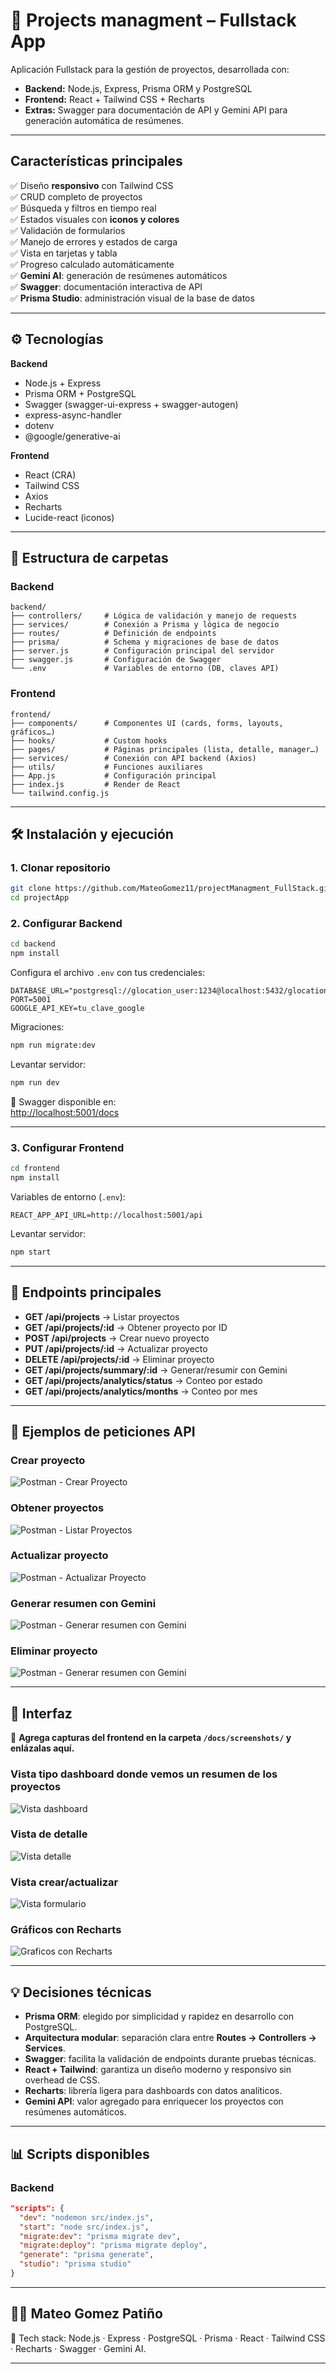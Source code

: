 # 📂 Projects managment – Fullstack App

Aplicación Fullstack para la gestión de proyectos, desarrollada con:

- **Backend:** Node.js, Express, Prisma ORM y PostgreSQL  
- **Frontend:** React + Tailwind CSS + Recharts  
- **Extras:** Swagger para documentación de API y Gemini API para generación automática de resúmenes.

---

##  Características principales

✅ Diseño **responsivo** con Tailwind CSS  
✅ CRUD completo de proyectos  
✅ Búsqueda y filtros en tiempo real  
✅ Estados visuales con **iconos y colores**  
✅ Validación de formularios  
✅ Manejo de errores y estados de carga  
✅ Vista en tarjetas y tabla  
✅ Progreso calculado automáticamente  
✅ **Gemini AI**: generación de resúmenes automáticos  
✅ **Swagger**: documentación interactiva de API  
✅ **Prisma Studio**: administración visual de la base de datos  

---

## ⚙️ Tecnologías

**Backend**  
- Node.js + Express  
- Prisma ORM + PostgreSQL  
- Swagger (swagger-ui-express + swagger-autogen)  
- express-async-handler  
- dotenv  
- @google/generative-ai  

**Frontend**  
- React (CRA)  
- Tailwind CSS  
- Axios  
- Recharts  
- Lucide-react (iconos)  

---

## 📂 Estructura de carpetas

### Backend
```
backend/
├── controllers/     # Lógica de validación y manejo de requests
├── services/        # Conexión a Prisma y lógica de negocio
├── routes/          # Definición de endpoints
├── prisma/          # Schema y migraciones de base de datos
├── server.js        # Configuración principal del servidor
├── swagger.js       # Configuración de Swagger
└── .env             # Variables de entorno (DB, claves API)
```

### Frontend
```
frontend/
├── components/      # Componentes UI (cards, forms, layouts, gráficos…)
├── hooks/           # Custom hooks
├── pages/           # Páginas principales (lista, detalle, manager…)
├── services/        # Conexión con API backend (Axios)
├── utils/           # Funciones auxiliares
├── App.js           # Configuración principal
├── index.js         # Render de React
└── tailwind.config.js
```

---

## 🛠️ Instalación y ejecución

### 1. Clonar repositorio
```bash
git clone https://github.com/MateoGomez11/projectManagment_FullStack.git
cd projectApp
```

### 2. Configurar Backend
```bash
cd backend
npm install
```

Configura el archivo `.env` con tus credenciales:

```env
DATABASE_URL="postgresql://glocation_user:1234@localhost:5432/glocation"
PORT=5001
GOOGLE_API_KEY=tu_clave_google
```

Migraciones:
```bash
npm run migrate:dev
```

Levantar servidor:
```bash
npm run dev
```

📄 Swagger disponible en:  
[http://localhost:5001/docs](http://localhost:5001/docs)

---

### 3. Configurar Frontend
```bash
cd frontend
npm install
```

Variables de entorno (`.env`):
```env
REACT_APP_API_URL=http://localhost:5001/api
```

Levantar servidor:
```bash
npm start
```

---

## 📡 Endpoints principales

- **GET /api/projects** → Listar proyectos  
- **GET /api/projects/:id** → Obtener proyecto por ID  
- **POST /api/projects** → Crear nuevo proyecto  
- **PUT /api/projects/:id** → Actualizar proyecto  
- **DELETE /api/projects/:id** → Eliminar proyecto  
- **GET /api/projects/summary/:id** → Generar/resumir con Gemini  
- **GET /api/projects/analytics/status** → Conteo por estado  
- **GET /api/projects/analytics/months** → Conteo por mes  

---

## 🧪 Ejemplos de peticiones API




### Crear proyecto
![Postman - Crear Proyecto](Screenshots/CrearProyectoPostman.png)


### Obtener proyectos
![Postman - Listar Proyectos](Screenshots/ListarProyectosPostman.png)

### Actualizar proyecto
![Postman - Actualizar Proyecto](Screenshots/ActualizarProyectoPostman.png)

### Generar resumen con Gemini
![Postman - Generar resumen con Gemini](Screenshots/ResumenGemini.png)

### Eliminar proyecto
![Postman - Generar resumen con Gemini](Screenshots/EliminarProyecto.png)



---

## 🎨 Interfaz

📌 **Agrega capturas del frontend en la carpeta `/docs/screenshots/` y enlázalas aquí.**


### Vista tipo dashboard donde vemos un resumen de los proyectos
![Vista dashboard](Screenshots/dashboard.png)

### Vista de detalle
![Vista detalle](Screenshots/Detalle.png)

### Vista crear/actualizar
![Vista formulario](Screenshots/formulario.png)

### Gráficos con Recharts
![Graficos con Recharts](Screenshots/Graficos.png)


---

## 💡 Decisiones técnicas

- **Prisma ORM**: elegido por simplicidad y rapidez en desarrollo con PostgreSQL.  
- **Arquitectura modular**: separación clara entre **Routes → Controllers → Services**.  
- **Swagger**: facilita la validación de endpoints durante pruebas técnicas.  
- **React + Tailwind**: garantiza un diseño moderno y responsivo sin overhead de CSS.  
- **Recharts**: librería ligera para dashboards con datos analíticos.  
- **Gemini API**: valor agregado para enriquecer los proyectos con resúmenes automáticos.  

---

## 📊 Scripts disponibles

### Backend
```json
"scripts": {
  "dev": "nodemon src/index.js",
  "start": "node src/index.js",
  "migrate:dev": "prisma migrate dev",
  "migrate:deploy": "prisma migrate deploy",
  "generate": "prisma generate",
  "studio": "prisma studio"
}
```


---

## 👨‍💻 Mateo Gomez Patiño
📌 Tech stack: Node.js · Express · PostgreSQL · Prisma · React · Tailwind CSS · Recharts · Swagger · Gemini AI.  

---